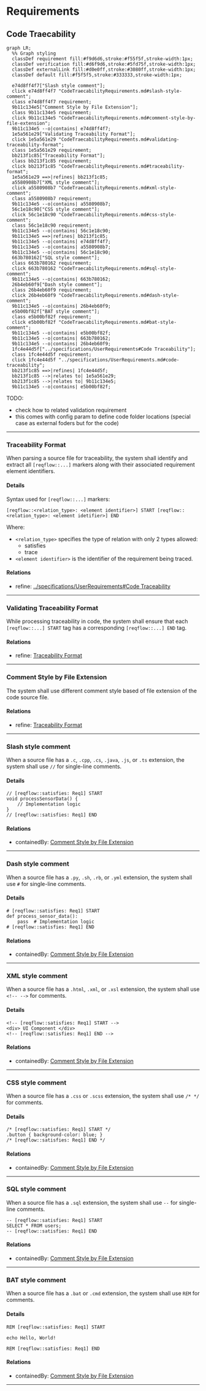 # Requirements

## Code Traecability
```mermaid
graph LR;
  %% Graph styling
  classDef requirement fill:#f9d6d6,stroke:#f55f5f,stroke-width:1px;
  classDef verification fill:#d6f9d6,stroke:#5fd75f,stroke-width:1px;
  classDef externalLink fill:#d0e0ff,stroke:#3080ff,stroke-width:1px;
  classDef default fill:#f5f5f5,stroke:#333333,stroke-width:1px;

  e74d8ff4f7["Slash style comment"];
  click e74d8ff4f7 "CodeTraecabilityRequirements.md#slash-style-comment";
  class e74d8ff4f7 requirement;
  9b11c134e5["Comment Style by File Extension"];
  class 9b11c134e5 requirement;
  click 9b11c134e5 "CodeTraecabilityRequirements.md#comment-style-by-file-extension";
  9b11c134e5 --o|contains| e74d8ff4f7;
  1e5a561e29["Validating Traceability Format"];
  click 1e5a561e29 "CodeTraecabilityRequirements.md#validating-traceability-format";
  class 1e5a561e29 requirement;
  bb213f1c85["Traceability Format"];
  class bb213f1c85 requirement;
  click bb213f1c85 "CodeTraecabilityRequirements.md#traceability-format";
  1e5a561e29 ==>|refines| bb213f1c85;
  a5580908b7["XML style comment"];
  click a5580908b7 "CodeTraecabilityRequirements.md#xml-style-comment";
  class a5580908b7 requirement;
  9b11c134e5 --o|contains| a5580908b7;
  56c1e18c90["CSS style comment"];
  click 56c1e18c90 "CodeTraecabilityRequirements.md#css-style-comment";
  class 56c1e18c90 requirement;
  9b11c134e5 --o|contains| 56c1e18c90;
  9b11c134e5 ==>|refines| bb213f1c85;
  9b11c134e5 --o|contains| e74d8ff4f7;
  9b11c134e5 --o|contains| a5580908b7;
  9b11c134e5 --o|contains| 56c1e18c90;
  663b780162["SQL style comment"];
  class 663b780162 requirement;
  click 663b780162 "CodeTraecabilityRequirements.md#sql-style-comment";
  9b11c134e5 --o|contains| 663b780162;
  26b4eb60f9["Dash style comment"];
  class 26b4eb60f9 requirement;
  click 26b4eb60f9 "CodeTraecabilityRequirements.md#dash-style-comment";
  9b11c134e5 --o|contains| 26b4eb60f9;
  e5b00bf82f["BAT style comment"];
  class e5b00bf82f requirement;
  click e5b00bf82f "CodeTraecabilityRequirements.md#bat-style-comment";
  9b11c134e5 --o|contains| e5b00bf82f;
  9b11c134e5 --o|contains| 663b780162;
  9b11c134e5 --o|contains| 26b4eb60f9;
  1fc4e44d5f["../specifications/UserRequirements#Code Traceability"];
  class 1fc4e44d5f requirement;
  click 1fc4e44d5f "../specifications/UserRequirements.md#code-traceability";
  bb213f1c85 ==>|refines| 1fc4e44d5f;
  bb213f1c85 -->|relates to| 1e5a561e29;
  bb213f1c85 -->|relates to| 9b11c134e5;
  9b11c134e5 --o|contains| e5b00bf82f;
```
TODO:
 * check how to related validation requirement
 * this comes with config param to define code folder locations (special case as external foders but for the code) 

---

### Traceability Format

When parsing a source file for traceability, the system shall identify and extract all `[reqflow::...]` markers along with their associated requirement element identifiers.

#### Details

Syntax used for `[reqflow::...]` markers:

```
[reqflow::<relation_type>: <element identifier>] START [reqflow::<relation_type>: <element idetifier>] END

```

Where:
- `<relation_type>` specifies the type of relation with only 2 types allowed:
  * satisfies
  * trace
- `<element identifier>` is the identifier of the requirement being traced.

#### Relations
  * refine: [../specifications/UserRequirements#Code Traceability](../specifications/UserRequirements.md#code-traceability)

---

### Validating Traceability Format




While processing traceability in code, the system shall ensure that each `[reqflow::...] START` tag has a corresponding `[reqflow::...] END` tag.

#### Relations
  * refine: [Traceability Format](#traceability-format)

---

### Comment Style by File Extension




The system shall use different comment style based of file extension of the code source file.

#### Relations
  * refine: [Traceability Format](#traceability-format)

---

### Slash style comment

When a source file has a `.c`, `.cpp`, `.cs`, `.java`, `.js`, or `.ts` extension, the system shall use `//` for single-line comments.

#### Details

```
// [reqflow::satisfies: Req1] START
void processSensorData() {
    // Implementation logic
}
// [reqflow::satisfies: Req1] END
```

#### Relations
  * containedBy: [Comment Style by File Extension](#comment-style-by-file-extension)

---

### Dash style comment

When a source file has a `.py`, `.sh`, `.rb`, or `.yml` extension, the system shall use `#` for single-line comments.

#### Details

```
# [reqflow::satisfies: Req1] START
def process_sensor_data():
    pass  # Implementation logic
# [reqflow::satisfies: Req1] END
```

#### Relations
  * containedBy: [Comment Style by File Extension](#comment-style-by-file-extension)

---

### XML style comment

When a source file has a `.html`, `.xml`, or `.xsl` extension, the system shall use `<!-- -->` for comments.

#### Details

```
<!-- [reqflow::satisfies: Req1] START -->
<div> UI Component </div>
<!-- [reqflow::satisfies: Req1] END -->

```

#### Relations
  * containedBy: [Comment Style by File Extension](#comment-style-by-file-extension)

---

### CSS style comment

When a source file has a `.css` or `.scss` extension, the system shall use `/* */` for comments.

#### Details

```
/* [reqflow::satisfies: Req1] START */
.button { background-color: blue; }
/* [reqflow::satisfies: Req1] END */
```

#### Relations
  * containedBy: [Comment Style by File Extension](#comment-style-by-file-extension)

---

### SQL style comment

When a source file has a `.sql` extension, the system shall use `--` for single-line comments.

```
-- [reqflow::satisfies: Req1] START
SELECT * FROM users;
-- [reqflow::satisfies: Req1] END
```

#### Relations
  * containedBy: [Comment Style by File Extension](#comment-style-by-file-extension)

---

### BAT style comment

When a source file has a `.bat` or `.cmd` extension, the system shall use `REM` for comments.

#### Details

```
REM [reqflow::satisfies: Req1] START

echo Hello, World!

REM [reqflow::satisfies: Req1] END

```

#### Relations
  * containedBy: [Comment Style by File Extension](#comment-style-by-file-extension)

---